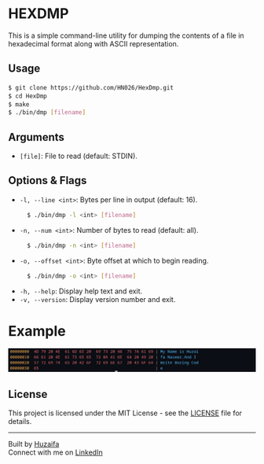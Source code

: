 # HEXDMP

This is a simple command-line utility for dumping the contents of a file in hexadecimal format along with ASCII representation.

## Usage

```bash
$ git clone https://github.com/HN026/HexDmp.git
$ cd HexDmp
$ make
$ ./bin/dmp [filename]
```

## Arguments
- `[file]`: File to read (default: STDIN).

## Options & Flags

- `-l, --line <int>`: Bytes per line in output (default: 16).
  ```bash
    $ ./bin/dmp -l <int> [filename]
  ```
- `-n, --num <int>`: Number of bytes to read (default: all).
  ```bash
    $ ./bin/dmp -n <int> [filename]
  ```
- `-o, --offset <int>`: Byte offset at which to begin reading.
  ```bash
    $ ./bin/dmp -o <int> [filename]
  ```
- `-h, --help`: Display help text and exit.
- `-v, --version`: Display version number and exit.


# Example
![Sample Output](sample.png)


## License

This project is licensed under the MIT License - see the [LICENSE](LICENSE) file for details.

---

Built by [Huzaifa](https://github.com/HN026)  
Connect with me on [LinkedIn](https://www.linkedin.com/in/huzaifanaseer/)
